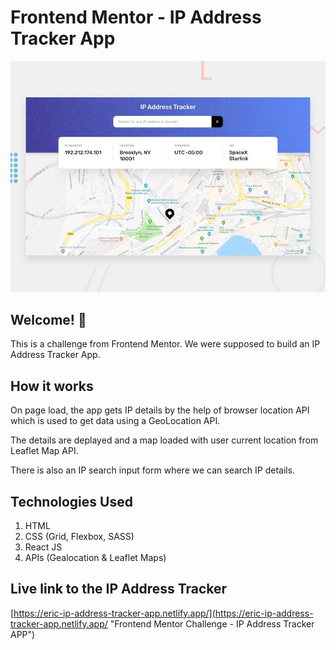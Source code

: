 # Frontend Mentor - IP Address Tracker App

![Design preview for the IP address tracker coding challenge](./design/desktop-preview.jpg)

## Welcome! 👋

This is a challenge from Frontend Mentor. We were supposed to build an IP Address Tracker App.

## How it works

On page load, the app gets IP details by the help of browser location API which is used to get data using a GeoLocation API.

The details are deplayed and a map loaded with user current location from Leaflet Map API.

There is also an IP search input form where we can search IP details.

## Technologies Used

1. HTML
2. CSS (Grid, Flexbox, SASS)
3. React JS
4. APIs (Gealocation & Leaflet Maps)

## Live link to the IP Address Tracker

[https://eric-ip-address-tracker-app.netlify.app/](https://eric-ip-address-tracker-app.netlify.app/ "Frontend Mentor Challenge - IP Address Tracker APP")
